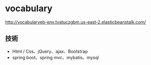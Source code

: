 # vocabulary

http://vocabularyeb-env.tvatuczgbm.us-east-2.elasticbeanstalk.com/

## 技術
- Html / Css、jQuery、ajax、Bootstrap
- spring boot、spring mvc、mybatis、mysql

